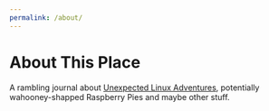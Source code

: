 ```yaml
---
permalink: /about/
---
```


# About This Place

A rambling journal about [Unexpected Linux Adventures](./blog/),
potentially wahooney-shapped Raspberry Pies and maybe other stuff.
